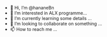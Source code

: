 - 👋 Hi, I’m @hananeBn
- 👀 I’m interested in ALX programme...
- 🌱 I’m currently learning some details  ...
- 💞️ I’m looking to collaborate on something ...
- 📫 How to reach me ...

<!---
hananeBn/hananeBn is a ✨ special ✨ repository because its `README.md` (this file) appears on your GitHub profile.
You can click the Preview link to take a look at your changes.
--->
